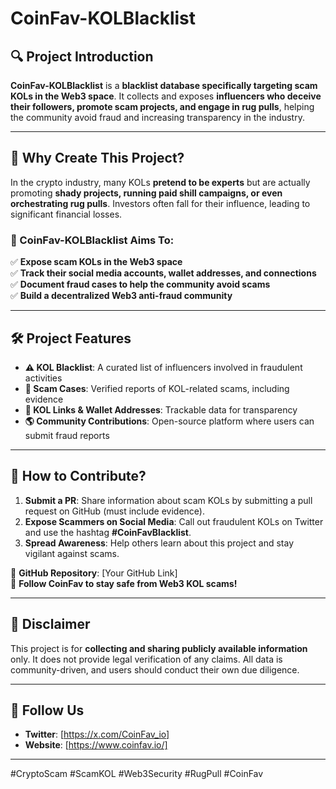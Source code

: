 # **CoinFav-KOLBlacklist**

## **🔍 Project Introduction**  
**CoinFav-KOLBlacklist** is a **blacklist database specifically targeting scam KOLs in the Web3 space**. It collects and exposes **influencers who deceive their followers, promote scam projects, and engage in rug pulls**, helping the community avoid fraud and increasing transparency in the industry.  

---

## **📌 Why Create This Project?**  
In the crypto industry, many KOLs **pretend to be experts** but are actually promoting **shady projects, running paid shill campaigns, or even orchestrating rug pulls**. Investors often fall for their influence, leading to significant financial losses.  

### **🚨 CoinFav-KOLBlacklist Aims To:**  
✅ **Expose scam KOLs in the Web3 space**  
✅ **Track their social media accounts, wallet addresses, and connections**  
✅ **Document fraud cases to help the community avoid scams**  
✅ **Build a decentralized Web3 anti-fraud community**  

---

## **🛠 Project Features**  
- **⚠️ KOL Blacklist**: A curated list of influencers involved in fraudulent activities  
- **📢 Scam Cases**: Verified reports of KOL-related scams, including evidence  
- **🔗 KOL Links & Wallet Addresses**: Trackable data for transparency  
- **🌎 Community Contributions**: Open-source platform where users can submit fraud reports  

---

## **🚀 How to Contribute?**  
1. **Submit a PR**: Share information about scam KOLs by submitting a pull request on GitHub (must include evidence).  
2. **Expose Scammers on Social Media**: Call out fraudulent KOLs on Twitter and use the hashtag **#CoinFavBlacklist**.  
3. **Spread Awareness**: Help others learn about this project and stay vigilant against scams.  

📌 **GitHub Repository**: [Your GitHub Link]  
📢 **Follow CoinFav to stay safe from Web3 KOL scams!**  

---

## **📄 Disclaimer**  
This project is for **collecting and sharing publicly available information** only. It does not provide legal verification of any claims. All data is community-driven, and users should conduct their own due diligence.  

---

## **📢 Follow Us**  
- **Twitter**: [https://x.com/CoinFav_io]  
- **Website**: [https://www.coinfav.io/]  

---

#CryptoScam #ScamKOL #Web3Security #RugPull #CoinFav
